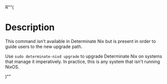 R""(

# Description

This command isn't available in Determinate Nix but is present in order to guide
users to the new upgrade path.

Use `sudo determinate-nixd upgrade` to upgrade Determinate Nix on systems that manage it imperatively.
In practice, this is any system that isn't running NixOS.

)""
